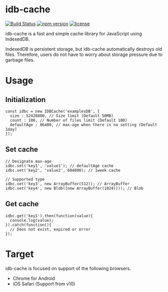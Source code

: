 # idb-cache

[![Build Status](https://travis-ci.org/drecom/idb-cache.svg?branch=master)](https://travis-ci.org/drecom/idb-cache)
[![npm version](https://badge.fury.io/js/%40drecom%2Fidb-cache.svg)](https://badge.fury.io/js/%40drecom%2Fidb-cache)
[![license](https://img.shields.io/github/license/drecom/idb-cache.svg)](LICENSE)

idb-cache is a fast and simple cache library for JavaScript using IndexedDB.

IndexedDB is persistent storage, but idb-cache automatically destroys old files. Therefore, users do not have to worry about storage pressure due to garbage files.

# Usage

## Initialization

```
const idbc = new IDBCache('examplesDB', {
  size : 52428800, // Size limit (Default 50MB)
  count : 100, // Number of files limit (Default 100)
  defaultAge : 86400, // max-age when there is no setting (Default 1day)
});
```

## Set cache

```
// Designate max-age
idbc.set('key1', 'value1'); // defaultAge cache
idbc.set('key2', 'value2', 604800); // 1week cache

// Supported type
idbc.set('key3', new ArrayBuffer(512)); // ArrayBuffer
idbc.set('key4', new Blob([new ArrayBuffer(1024)])); // Blob
```

## Get cache

```
idbc.get('key1').then(function(value){
  console.log(value);
}).catch(function(){
  // Does not exist, expired or error
});
```

# Target

idb-cache is focused on support of the following browsers.

 - Chrome for Android
 - iOS Safari (Support from v10)
